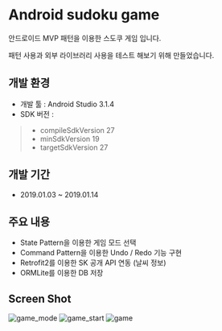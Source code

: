 # Android sudoku game


안드로이드 MVP 패턴을 이용한 스도쿠 게임 입니다.

패턴 사용과 외부 라이브러리 사용을 테스트 해보기 위해 만들었습니다.


## 개발 환경


- 개발 툴 : Android Studio 3.1.4
- SDK 버전 :
 > + compileSdkVersion 27
 > + minSdkVersion 19
 > + targetSdkVersion 27
 

## 개발 기간


- 2019.01.03 ~ 2019.01.14


## 주요 내용


- State Pattern을 이용한 게임 모드 선택
- Command Pattern을 이용한 Undo / Redo 기능 구현
- Retrofit2를 이용한 SK 공개 API 연동 (날씨 정보)
- ORMLite를 이용한 DB 저장


## Screen Shot


![game_mode](https://user-images.githubusercontent.com/33274284/51101796-8b33ee80-181f-11e9-8da4-9224727b969c.png)
![game_start](https://user-images.githubusercontent.com/33274284/51101797-8bcc8500-181f-11e9-8dc0-fda6c92b82f7.png)
![game](https://user-images.githubusercontent.com/33274284/51101795-8b33ee80-181f-11e9-916e-ae39fbe67ccb.png)
